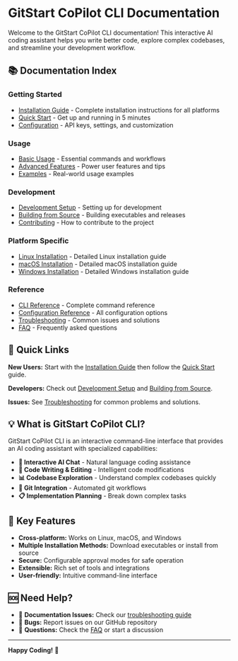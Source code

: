 # GitStart CoPilot CLI Documentation

Welcome to the GitStart CoPilot CLI documentation! This interactive AI coding assistant helps you write better code, explore complex codebases, and streamline your development workflow.

## 📚 Documentation Index

### Getting Started
- [Installation Guide](installation.md) - Complete installation instructions for all platforms
- [Quick Start](quick-start.md) - Get up and running in 5 minutes
- [Configuration](configuration.md) - API keys, settings, and customization

### Usage
- [Basic Usage](usage.md) - Essential commands and workflows
- [Advanced Features](advanced-features.md) - Power user features and tips
- [Examples](examples.md) - Real-world usage examples

### Development
- [Development Setup](development.md) - Setting up for development
- [Building from Source](building.md) - Building executables and releases
- [Contributing](contributing.md) - How to contribute to the project

### Platform Specific
- [Linux Installation](installation-linux.md) - Detailed Linux installation guide
- [macOS Installation](installation-macos.md) - Detailed macOS installation guide
- [Windows Installation](installation-windows.md) - Detailed Windows installation guide

### Reference
- [CLI Reference](cli-reference.md) - Complete command reference
- [Configuration Reference](config-reference.md) - All configuration options
- [Troubleshooting](troubleshooting.md) - Common issues and solutions
- [FAQ](faq.md) - Frequently asked questions

## 🚀 Quick Links

**New Users:** Start with the [Installation Guide](installation.md) then follow the [Quick Start](quick-start.md) guide.

**Developers:** Check out [Development Setup](development.md) and [Building from Source](building.md).

**Issues:** See [Troubleshooting](troubleshooting.md) for common problems and solutions.

## 💡 What is GitStart CoPilot CLI?

GitStart CoPilot CLI is an interactive command-line interface that provides an AI coding assistant with specialized capabilities:

- **🤖 Interactive AI Chat** - Natural language coding assistance
- **🔧 Code Writing & Editing** - Intelligent code modifications
- **📊 Codebase Exploration** - Understand complex codebases quickly
- **🔄 Git Integration** - Automated git workflows
- **📋 Implementation Planning** - Break down complex tasks

## 🎯 Key Features

- **Cross-platform:** Works on Linux, macOS, and Windows
- **Multiple Installation Methods:** Download executables or install from source
- **Secure:** Configurable approval modes for safe operation
- **Extensible:** Rich set of tools and integrations
- **User-friendly:** Intuitive command-line interface

## 🆘 Need Help?

- 📖 **Documentation Issues:** Check our [troubleshooting guide](troubleshooting.md)
- 🐛 **Bugs:** Report issues on our GitHub repository
- 💬 **Questions:** Check the [FAQ](faq.md) or start a discussion

---

**Happy Coding!** 🎉